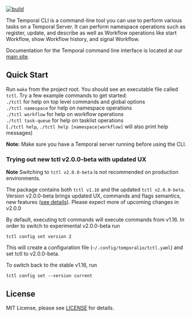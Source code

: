 [![build](https://github.com/temporalio/tctl/actions/workflows/test.yml/badge.svg)](https://github.com/temporalio/tctl/actions/workflows/test.yml)

The Temporal CLI is a command-line tool you can use to perform various tasks on a Temporal Server. It can perform namespace operations such as register, update, and describe as well as Workflow operations like start Workflow, show Workflow history, and signal Workflow.

Documentation for the Temporal command line interface is located at our [main site](https://docs.temporal.io/docs/system-tools/tctl).

## Quick Start
Run `make` from the project root. You should see an executable file called `tctl`. Try a few example commands to 
get started:   
`./tctl` for help on top level commands and global options   
`./tctl namespace` for help on namespace operations  
`./tctl workflow` for help on workflow operations  
`./tctl task-queue` for help on tasklist operations  
(`./tctl help`, `./tctl help [namespace|workflow]` will also print help messages)

**Note:** Make sure you have a Temporal server running before using the CLI.

### Trying out new tctl v2.0.0-beta with updated UX

**Note** Switching to `tctl v2.0.0-beta` is not recommended on production environments.

The package contains both `tctl v1.16` and the updated `tctl v2.0.0-beta`. Version v2.0.0-beta brings updated UX, commands and flags semantics, new features ([see details](https://github.com/temporalio/proposals/tree/master/cli)). Please expect more of upcoming changes in v2.0.0

By default, executing tctl commands will execute commands from v1.16. In order to switch to experimental v2.0.0-beta run

```
tctl config set version 2
```

This will create a configuration file (`~/.config/temporalio/tctl.yaml`) and set tctl to v2.0.0-beta.

To switch back to the stable v1.16, run

```
tctl config set --version current
```

## License

MIT License, please see [LICENSE](https://github.com/temporalio/tctl/blob/master/LICENSE) for details.
